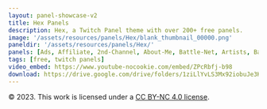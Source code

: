 ```yaml
---
layout: panel-showcase-v2 
title: Hex Panels 
description: Hex, a Twitch Panel theme with over 200+ free panels. 
image: '/assets/resources/panels/Hex/blank_thumbnail_00000.png'
paneldir: '/assets/resources/panels/Hex/'
panels: [Ads, Affiliate, 2nd-Channel, About-Me, Battle-Net, Artists, Background, ArtStation, Birthday, BTTV, Calendar, Blog, Charity, Chat-Rules, Clips, Channel-Points, Emotes, Fanmail, Donate, Editor, Friends, Games, Gear, FAQ, Hardware, Hive, Hall-of-Fame, Hall-of-Shame, Ko-Fi, Languages, Leaderboard, Links, Music, Mastadon, Merch, Mods, New-Channel, P.O, Partners, My-Shop, Sponsorships, Subscribe, Support, TikTok, Perks, Playlist, Pronouns, Rules]
tags: [free, twitch panels]
video_embed: https://www.youtube-nocookie.com/embed/ZPcRbfj-b98
download: https://drive.google.com/drive/folders/1ziLlYvLS3Mx92iobuJe3KbDEpVH-5yhz?usp=share_link
---
```


© 2023. This work is licensed under a [CC BY-NC 4.0 license](https://creativecommons.org/licenses/by-nc/4.0/).